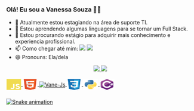 ### Olá! Eu sou a Vanessa Souza 👩‍💻

- 💬 Atualmente estou estagiando na área de suporte TI.
- 🌱 Estou aprendendo algumas linguagens para se tornar um Full Stack.
- 👯 Estou procurando estágio para adquirir mais conhecimento e experiencia profissional.
- 📫 Como chegar até mim:  <a href = "mailto:vanessasouzaaraujoti@gmail.com"><img src="https://img.shields.io/badge/Gmail-D14836?style=for-the-badge&logo=gmail&logoColor=white" target="_blank"></a>    <a href="https://www.linkedin.com/in/vanessa-souza97/-45875016a" target="_blank"><img src="https://img.shields.io/badge/-LinkedIn-%230077B5?style=for-the-badge&logo=linkedin&logoColor=white" target="_blank"></a> 
- 😄 Pronouns: Ela/dela

<div align="center">
  <a href="https://github.com/vanessaasouza">
  <img height="180em" src="https://github-readme-stats.vercel.app/api?username=vanessaasouza&show_icons=true&theme=dracula&include_all_commits=true&count_private=true"/>
  <img height="180em" src="https://github-readme-stats.vercel.app/api/top-langs/?username=vanessaasouza&layout=compact&langs_count=7&theme=dracula"/>
</div>

<div style="display: inline_block"><br>
  <img align="center" alt="Vane-Js" height="30" width="40" src="https://raw.githubusercontent.com/devicons/devicon/master/icons/javascript/javascript-plain.svg">
  <img align="center" alt="Vane-HTML" height="30" width="40" src="https://raw.githubusercontent.com/devicons/devicon/master/icons/html5/html5-original.svg">
  <img align="center" alt="Vane-Js" height="30" width="40" src="https://img.shields.io/badge/CSS3-1572B6?style=for-the-badge&logo=css3&logoColor=white.svg">
  <img align="center" alt="Vane-CSS" height="30" width="40" src="https://raw.githubusercontent.com/devicons/devicon/master/icons/css3/css3-original.svg">
  <img align="center" alt="Vane-Python" height="30" width="40" src="https://raw.githubusercontent.com/devicons/devicon/master/icons/python/python-original.svg">
  <img align="center" alt="Vane-Csharp" height="30" width="40" src="https://raw.githubusercontent.com/devicons/devicon/master/icons/csharp/csharp-original.svg">
 
</div>

###
<div> 

  ![Snake animation](https://github.com/vanessaasouza/vanessaasouza/blob/output/github-contribution-grid-snake.svg)
 
</div>

